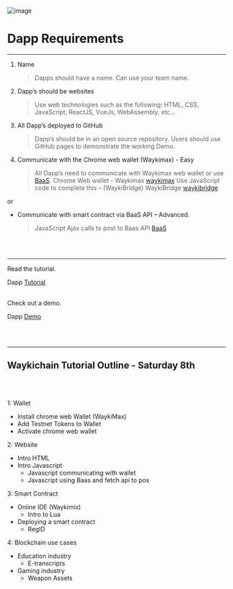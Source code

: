 ![image](https://user-images.githubusercontent.com/21117852/62369938-c56aa080-b563-11e9-8fcc-15a5001c094d.png)

# Dapp Requirements
<hr>



1. Name
    > Dapps should have a name. Can use your team name.

2. Dapp’s should be websites
    > Use web technologies such as the following: HTML, CSS, JavaScript, ReactJS, VueJs, WebAssembly, etc…

3. All Dapp’s deployed to GitHub
    > Dapp’s should be in an open source repository. Users should use GitHub pages to demonstrate the working Demo.

4. Communicate with the Chrome web wallet (Waykimax) - Easy
    > All Dapp’s need to communicate with Waykimax web wallet or use [BaaS](https://wiccdev-webui.readthedocs.io/en/latest/DeveloperHelper/baas/). Chrome Web wallet - Waykimax [waykimax](https://chrome.google.com/webstore/detail/waykimax/odaegfdpkolgbdaeibcebmibmibchbce)
 Use JavaScript code to complete this – (WaykiBridge) WaykiBridge [waykibridge](https://wiccdev-webui.readthedocs.io/en/latest/DeveloperHelper/application_api/)
 
 or
* Communicate with smart contract via BaaS API – Advanced.
    > JavaScript Ajax calls to post to Baas API 
 [BaaS](https://wiccdev-webui.readthedocs.io/en/latest/DeveloperHelper/baas/)

<br>
<br>
<hr>
Read the tutorial.

Dapp [Tutorial](https://medium.com/@ottokafka/waykichain-dapp-tutorial-bf29bb53dae5)

<br>
Check out a demo.

Dapp [Demo](ottokafka.github.io/myquote)



<br>
<br>
<hr>

## Waykichain Tutorial Outline - Saturday 8th
  <br>
  <br>
  
 1: Wallet
  * Install chrome web Wallet (WaykiMax)
  * Add Testnet Tokens to Wallet
  * Activate chrome web wallet
  
 2: Website
  * Intro HTML
  * Intro Javascript
    * Javascript communicating with wallet
    * Javascript using Baas and fetch api to pos
    
 3: Smart Contract
  * Online IDE (Waykimix)
    * Intro to Lua
  * Deploying a smart contract
    * RegID
    
 4: Blockchain use cases
  * Education industry
    * E-transcripts
  * Gaming industry
    * Weapon Assets
